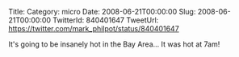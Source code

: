 Title: 
Category: micro
Date: 2008-06-21T00:00:00
Slug: 2008-06-21T00:00:00
TwitterId: 840401647
TweetUrl: https://twitter.com/mark_philpot/status/840401647

It's going to be insanely hot in the Bay Area...  It was hot at 7am!